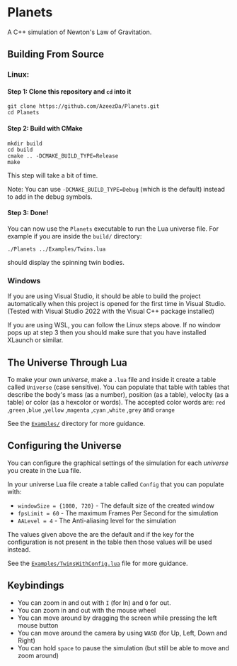 # Planets
A C++ simulation of Newton's Law of Gravitation.

## Building From Source
### Linux:

#### Step 1: Clone this repository and `cd` into it
```
git clone https://github.com/AzeezDa/Planets.git
cd Planets
```

#### Step 2: Build with CMake
```
mkdir build
cd build
cmake .. -DCMAKE_BUILD_TYPE=Release
make
```
This step will take a bit of time.

Note: You can use `-DCMAKE_BUILD_TYPE=Debug` (which is the default) instead to add in the debug symbols.

#### Step 3: Done!
You can now use the `Planets` executable to run the Lua universe file. For example if you are inside the `build/` directory:
```
./Planets ../Examples/Twins.lua
```
should display the spinning twin bodies.


### Windows
If you are using Visual Studio, it should be able to build the project automatically when this project is opened for the first time in Visual Studio. (Tested with Visual Studio 2022 with the Visual C++ package installed)

If you are using WSL, you can follow the Linux steps above. If no window pops up at step 3 then you should make sure that you have installed XLaunch or similar.


## The Universe Through Lua
To make your own *universe*, make a `.lua` file and inside it create a table called `Universe` (case sensitive). You can populate that table with tables that describe the body's mass (as a number), position (as a table), velocity (as a table) or color (as a hexcolor or words). The accepted color words are: `red` ,`green` ,`blue` ,`yellow` ,`magenta` ,`cyan` ,`white` ,`grey` and `orange`

See the [`Examples/`](/Examples) directory for more guidance.

## Configuring the Universe
You can configure the graphical settings of the simulation for each *universe* you create in the Lua file.

In your universe Lua file create a table called `Config` that you can populate with:
- `windowSize = {1080, 720}` - The default size of the created window
- `fpsLimit = 60` - The maximum Frames Per Second for the simulation
- `AALevel = 4` - The Anti-aliasing level for the simulation

The values given above the are the default and if the key for the configuration is not present in the table then those values will be used instead.

See the [`Examples/TwinsWithConfig.lua`](/Examples/TwinsWithConfig.lua) file for more guidance.

## Keybindings
- You can zoom in and out with `I` (for In) and `O` for out.
- You can zoom in and out with the mouse wheel
- You can move around by dragging the screen while pressing the left mouse button
- You can move around the camera by using `WASD` (for Up, Left, Down and Right)
- You can hold `space` to pause the simulation (but still be able to move and zoom around)